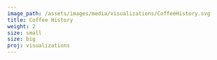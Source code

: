 ```yaml
---
image_path: /assets/images/media/visualizations/CoffeeHistory.svg
title: Coffee History
weight: 2
size: small
size: big
proj: visualizations
---
```

